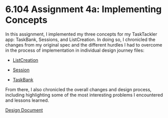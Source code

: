 # 6.104 Assignment 4a: Implementing Concepts

In this assignment, I implemented my three concepts for my TaskTackler app: TaskBank, Sessions, and ListCreation. In doing so, I chronicled the changes from my original spec and the different hurdles I had to overcome in the process of implementation in individual design journey files:

- [ListCreation](/design/concepts/ListCreation/listCreationDesignJourney.md)

- [Session](/design/concepts/Session/sessionDesignJourney.md)

- [TaskBank](/design/concepts/TaskBank/taskBankDesignJourney.md)

From there, I also chronicled the overall changes and design process, including highlighting some of the most interesting problems I encountered and lessons learned.

[Design Document](/design/DesignJourney.md)




